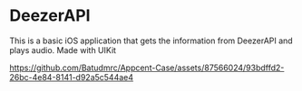# DeezerAPI

This is a basic iOS application that gets the information from DeezerAPI and plays audio. Made with UIKit



https://github.com/Batudmrc/Appcent-Case/assets/87566024/93bdffd2-26bc-4e84-8141-d92a5c544ae4



